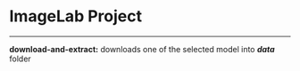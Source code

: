 # ImageLab Project
---
**download-and-extract:** downloads one of the selected model into _**data**_ folder
